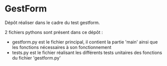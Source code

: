 # GestForm


Dépôt réaliser dans le cadre du test gestform.

2 fichiers pythons sont présent dans ce dépôt :
 - gestform.py est le fichier principal, il contient la partie 'main' ainsi que les fonctions nécessaires à son fonctionnement
 - tests.py est le fichier réalisant les différents tests unitaires des fonctions du fichier 'gestform.py' 
